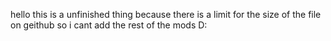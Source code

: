 hello this is a unfinished thing because there is a limit for the size of the file on geithub so i cant add the rest of the mods D:
